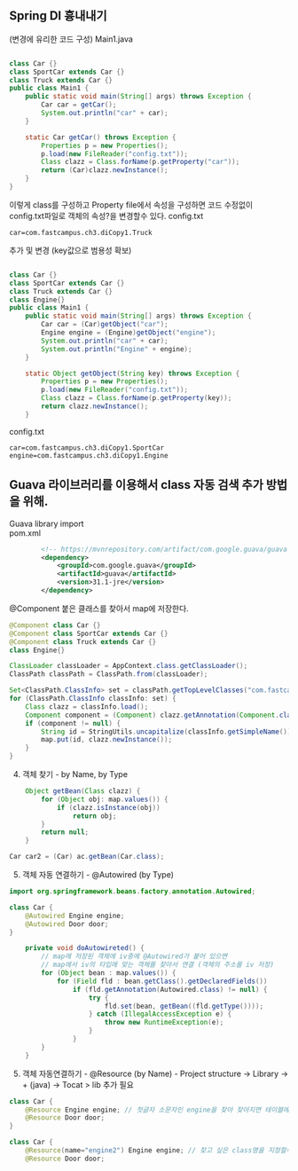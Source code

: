 ## Spring DI 흉내내기
(변경에 유리한 코드 구성)
Main1.java
```java

class Car {}
class SportCar extends Car {}
class Truck extends Car {}
public class Main1 {
    public static void main(String[] args) throws Exception {
        Car car = getCar();
        System.out.println("car" + car);
    }

    static Car getCar() throws Exception {
        Properties p = new Properties();
        p.load(new FileReader("config.txt"));
        Class clazz = Class.forName(p.getProperty("car"));
        return (Car)clazz.newInstance();
    }
}
```
이렇게 class를 구성하고 Property  file에서 속성을 구성하면 
코드 수정없이 config.txt파일로 객체의 속성?을 변경할수 있다.
config.txt
```
car=com.fastcampus.ch3.diCopy1.Truck
```

추가 및 변경 (key값으로 범용성 확보)
```java

class Car {}
class SportCar extends Car {}
class Truck extends Car {}
class Engine{}
public class Main1 {
    public static void main(String[] args) throws Exception {
        Car car = (Car)getObject("car");
        Engine engine = (Engine)getObject("engine");
        System.out.println("car" + car);
        System.out.println("Engine" + engine);
    }

    static Object getObject(String key) throws Exception {
        Properties p = new Properties();
        p.load(new FileReader("config.txt"));
        Class clazz = Class.forName(p.getProperty(key));
        return clazz.newInstance();
    } 
```
config.txt
```
car=com.fastcampus.ch3.diCopy1.SportCar
engine=com.fastcampus.ch3.diCopy1.Engine
```

## Guava 라이브러리를 이용해서 class 자동 검색 추가 방법을 위해.<br>
Guava library import <br>
pom.xml
```xml
		<!-- https://mvnrepository.com/artifact/com.google.guava/guava -->
		<dependency>
			<groupId>com.google.guava</groupId>
			<artifactId>guava</artifactId>
			<version>31.1-jre</version>
		</dependency>
```
@Component 붙은 클래스를 찾아서 map에 저장한다.
```java
@Component class Car {}
@Component class SportCar extends Car {}
@Component class Truck extends Car {}
class Engine{}
```
```java
ClassLoader classLoader = AppContext.class.getClassLoader();
ClassPath classPath = ClassPath.from(classLoader);

Set<ClassPath.ClassInfo> set = classPath.getTopLevelClasses("com.fastcampus.ch3.diCopy3");
for (ClassPath.ClassInfo classInfo: set) {
    Class clazz = classInfo.load();
    Component component = (Component) clazz.getAnnotation(Component.class);
    if (component != null) {
        String id = StringUtils.uncapitalize(classInfo.getSimpleName());
        map.put(id, clazz.newInstance());
    }
}
```
4. 객체 찾기 - by Name, by Type
```java
    Object getBean(Class clazz) {
        for (Object obj: map.values()) {
            if (clazz.isInstance(obj))
                return obj;
        }
        return null;
    }
```
```java
Car car2 = (Car) ac.getBean(Car.class);
```

5. 객체 자동 연결하기 - @Autowired (by Type)

```java
import org.springframework.beans.factory.annotation.Autowired;

class Car {
    @Autowired Engine engine;
    @Autowired Door door;
}
```
```java
    private void doAutowireted() {
        // map에 저장된 객체에 iv중에 @Autowired가 붙어 있으면
        // map에서 iv의 타입에 맞는 객체를 찾아서 연결 (객체의 주소를 iv 저장)
        for (Object bean : map.values()) {
            for (Field fld : bean.getClass().getDeclaredFields())
                if (fld.getAnnotation(Autowired.class) != null) {
                    try {
                        fld.set(bean, getBean((fld.getType())));
                    } catch (IllegalAccessException e) {
                        throw new RuntimeException(e);
                    }
                }
        }
    }
```
5. 객체 자동연결하기 - @Resource (by Name) - Project structure -> Library -> + (java) -> Tocat > lib 추가 필요
```java
class Car {
    @Resource Engine engine; // 첫글자 소문자인 engine을 찾아 찾아지면 테이블에 저장
    @Resource Door door;
}
```
```java
class Car {
    @Resource(name="engine2") Engine engine; // 찾고 싶은 class명을 지정할수 있음
    @Resource Door door;
```
